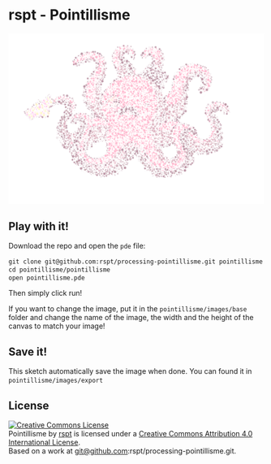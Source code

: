 # rspt - Pointillisme

![rspt - octopus](./octopus.png)

## Play with it!

Download the repo and open the `pde` file:

```
git clone git@github.com:rspt/processing-pointillisme.git pointillisme
cd pointillisme/pointillisme
open pointillisme.pde
```

Then simply click run!

If you want to change the image, put it in the `pointillisme/images/base` folder and change the name of the image, the width and the height of the canvas to match your image!

## Save it!

This sketch automatically save the image when done. You can found it in `pointillisme/images/export`

## License

<a rel="license" href="http://creativecommons.org/licenses/by/4.0/"><img alt="Creative Commons License" style="border-width:0" src="https://i.creativecommons.org/l/by/4.0/88x31.png" /></a><br /><span xmlns:dct="http://purl.org/dc/terms/" property="dct:title">Pointillisme</span> by <a xmlns:cc="http://creativecommons.org/ns#" href="https://rspt.io" property="cc:attributionName" rel="cc:attributionURL">rspt</a> is licensed under a <a rel="license" href="http://creativecommons.org/licenses/by/4.0/">Creative Commons Attribution 4.0 International License</a>.<br />Based on a work at <a xmlns:dct="http://purl.org/dc/terms/" href="git@github.com:rspt/processing-pointillisme.git" rel="dct:source">git@github.com:rspt/processing-pointillisme.git</a>.
